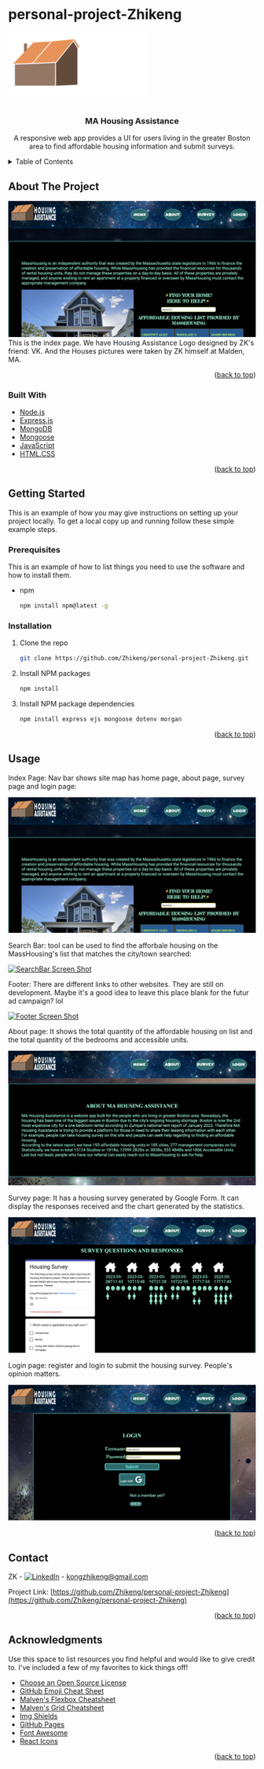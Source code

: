 # personal-project-Zhikeng

<div id="top"></div>

<!-- PROJECT LOGO -->
<div>
<img src="public/images/LOGO-01.png" alt="HOUSING_AID_LOGO">
</div>
<br />
<div align="center">

  <h3 align="center">MA Housing Assistance</h3>

  <p align="center">
   A responsive web app provides a UI for users living in the greater Boston area to find affordable housing information and submit surveys.
    <br />
<!--     <a href="https://github.com/othneildrew/Best-README-Template"><strong>Explore the docs »</strong></a>
    <br />
    <br />
    <a href="https://github.com/othneildrew/Best-README-Template">View Demo</a>
    ·
    <a href="https://github.com/othneildrew/Best-README-Template/issues">Report Bug</a>
    ·
    <a href="https://github.com/othneildrew/Best-README-Template/issues">Request Feature</a> -->
  </p>
</div>



<!-- TABLE OF CONTENTS -->
<details>
  <summary>Table of Contents</summary>
  <ol>
    <li>
      <a href="#about-the-project">About The Project</a>
      <ul>
        <li><a href="#built-with">Built With</a></li>
      </ul>
    </li>
    <li>
      <a href="#getting-started">Getting Started</a>
      <ul>
        <li><a href="#prerequisites">Prerequisites</a></li>
        <li><a href="#installation">Installation</a></li>
      </ul>
    </li>
    <li><a href="#usage">Usage</a></li>
    <li><a href="#contact">Contact</a></li>
    <li><a href="#acknowledgments">Acknowledgments</a></li>
  </ol>
</details>



<!-- ABOUT THE PROJECT -->
## About The Project

[![Homepage Screen Shot](/public/images/index-screenshot.png)](https://github.com/Zhikeng/personal-project-Zhikeng.git)
This is the index page. We have Housing Assistance Logo designed by ZK's friend: VK. And the Houses pictures were taken by ZK himself at Malden, MA. 

<p align="right">(<a href="#top">back to top</a>)</p>



### Built With

* [Node.js](https://nodejs.org/)
* [Express.js](https://expressjs.com/)
* [MongoDB](https://www.mongodb.com/)
* [Mongoose](https://mongoosejs.com/)
* [JavaScript](https://www.javascript.com/)
* [HTML.CSS](https://html.com/)

<p align="right">(<a href="#top">back to top</a>)</p>



<!-- GETTING STARTED -->
## Getting Started

This is an example of how you may give instructions on setting up your project locally.
To get a local copy up and running follow these simple example steps.

### Prerequisites

This is an example of how to list things you need to use the software and how to install them.
* npm
  ```sh
  npm install npm@latest -g
  ```

### Installation

1. Clone the repo
   ```sh
   git clone https://github.com/Zhikeng/personal-project-Zhikeng.git
   ```
2. Install NPM packages
   ```sh
   npm install
   ```
3. Install NPM package dependencies
   ```sh
   npm install express ejs mongoose dotenv morgan 
   ```

<p align="right">(<a href="#top">back to top</a>)</p>



<!-- USAGE EXAMPLES -->
## Usage
Index Page: Nav bar shows site map has home page, about page, survey page and login page:

[![Homepage Screen Shot](/public/images/index-screenshot.png)](https://github.com/Zhikeng/personal-project-Zhikeng.git)

Search Bar: tool can be used to find the afforbale housing on the MassHousing's list that matches the city/town searched:

[![SearchBar Screen Shot](/public/images/search-screenshot.png)](https://github.com/Zhikeng/personal-project-Zhikeng.git)

Footer: There are different links to other websites. They are still on development. Maybe it's a good idea to leave this place blank for the futur ad campaign? lol

[![Footer Screen Shot](/public/images/footer-screenshot.png)](https://github.com/Zhikeng/personal-project-Zhikeng.git)

About page: It shows the total quantity of the affordable housing on list and the total quantity of the bedrooms and accessible units.

[![About Screen Shot](/public/images/about-screenshot.png)](https://github.com/Zhikeng/personal-project-Zhikeng.git)

Survey page: It has a housing survey generated by Google Form. It can display the responses received and the chart generated by the statistics.

[![Survey Screen Shot](/public/images/survey-screenshot.png)](https://github.com/Zhikeng/personal-project-Zhikeng.git)

Login page: register and login to submit the housing survey. People's opinion matters.

[![Login Screen Shot](/public/images/login-screenshot.png)](https://github.com/Zhikeng/personal-project-Zhikeng.git)

<p align="right">(<a href="#top">back to top</a>)</p>



<!-- CONTACT -->
## Contact

ZK - [![LinkedIn][linkedin-shield]][linkedin-url] - kongzhikeng@gmail.com

Project Link: [https://github.com/Zhikeng/personal-project-Zhikeng](https://github.com/Zhikeng/personal-project-Zhikeng)

<p align="right">(<a href="#top">back to top</a>)</p>



<!-- ACKNOWLEDGMENTS -->
## Acknowledgments

Use this space to list resources you find helpful and would like to give credit to. I've included a few of my favorites to kick things off!

* [Choose an Open Source License](https://choosealicense.com)
* [GitHub Emoji Cheat Sheet](https://www.webpagefx.com/tools/emoji-cheat-sheet)
* [Malven's Flexbox Cheatsheet](https://flexbox.malven.co/)
* [Malven's Grid Cheatsheet](https://grid.malven.co/)
* [Img Shields](https://shields.io)
* [GitHub Pages](https://pages.github.com)
* [Font Awesome](https://fontawesome.com)
* [React Icons](https://react-icons.github.io/react-icons/search)

<p align="right">(<a href="#top">back to top</a>)</p>

[linkedin-shield]: https://img.shields.io/badge/-LinkedIn-black.svg?style=for-the-badge&logo=linkedin&colorB=555
[linkedin-url]: https://www.linkedin.com/in/zhikeng-kong/
